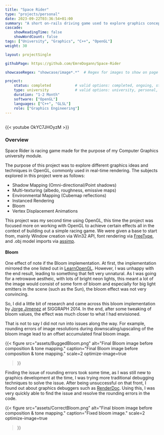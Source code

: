 ```yaml
---
title: "Space Rider"
type: "projects/personal"
date: 2023-09-22T03:36:54+01:00
summary: "A short on-rails driving game used to explore graphics concepts."
cascade:
    showReadingTime: false
    showWordCount: false
tags: ["University", "Graphics", "C++", "OpenGL"]
weight: 30

layout: projectSingle

githubPage: https://github.com/EmreDogann/Space-Rider

showcaseRegex: "showcase/image*.*"	# Regex for images to show on page

project:
    status: completed			# valid options: completed, ongoing, stopped
    type: university			# valid options: university, personal, gamejam
    duration: "1-2 Month"
    software: ["OpenGL"]
    languages: ["C++", "GLSL"]
    role: ["Graphics Engineering"]
---
```


\
{{< youtube OkYC7JHOyzM >}}

### Overview

Space Rider is racing game made for the purpose of my Computer Graphics university module.

The purpose of this project was to explore different graphics ideas and techniques in OpenGL, commonly used in real-time rendering. The subjects explored in this project were as follows:

- Shadow Mapping (Omni-directional/Point shadows)
- Multi-texturing (albedo, roughness, emissive maps)
- Environmental Mapping (Cubemap reflections)
- Instanced Rendering
- Bloom
- Vertex Displacement Animations

This project was my second time using OpenGL<!-- Mention and link to VIGIl here -->, this time the project was focused more on working with OpenGL to achieve certain effects all in the context of building out a simple racing game. We were given a base to start from, mainly Window creation via Win32 API, font rendering via [FreeType](https://freetype.org/), and .obj model imports via [assimp](https://github.com/assimp/assimp).

#### Bloom

One effect of note if the Bloom implementation. At first, the implementation mirrored the one listed out in [LearnOpenGL](https://learnopengl.com/Advanced-Lighting/Bloom). However, I was unhappy with the end result, leading to something that felt very unnatural. As I was going for a retrowave aestheic, with lots of bright neon lights, this meant a lot of the image would consist of some form of bloom and especially for big light emitters in the scene (such as the Sun), the bloom effect was not very convincing.

So, I did a little bit of research and came across this bloom implementation by [Jorge Jimenez](https://www.iryoku.com/next-generation-post-processing-in-call-of-duty-advanced-warfare) at SIGGRAPH 2014. In the end, after some tweaking of bloom values, the effect was much closer to what I had envisioned.

That is not to say I did not run into issues along the way. For example, rounding errors of image resolutions during downscaling/upscaling of the bloom image lead to an offset accumulated final bloom image.

{{< figure
    src="assets/BuggedBloom.png"
    alt="Final Bloom image before composition & tone mapping."
    caption="Final Bloom image before composition & tone mapping."
	scale=2
	optimize-image=true
>}}

Finding the issue of rounding errors took some time, as I was still new to graphics development at the time, I was trying more traditional debugging techniques to solve the issue. After being unsuccessful on that front, I found out about graphics debuggers such as [RenderDoc](https://renderdoc.org/). Using this, I was very quickly able to find the issue and resolve the rounding errors in the code.

{{< figure
    src="assets/CorrectBloom.png"
    alt="Final bloom image before composition & tone mapping."
    caption="Fixed bloom image."
	scale=2
	optimize-image=true
>}}